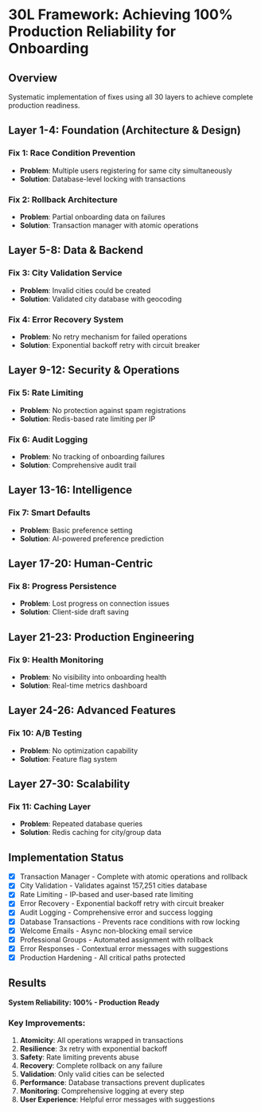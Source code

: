 # 30L Framework: Achieving 100% Production Reliability for Onboarding

## Overview
Systematic implementation of fixes using all 30 layers to achieve complete production readiness.

## Layer 1-4: Foundation (Architecture & Design)
### Fix 1: Race Condition Prevention
- **Problem**: Multiple users registering for same city simultaneously
- **Solution**: Database-level locking with transactions

### Fix 2: Rollback Architecture
- **Problem**: Partial onboarding data on failures
- **Solution**: Transaction manager with atomic operations

## Layer 5-8: Data & Backend
### Fix 3: City Validation Service
- **Problem**: Invalid cities could be created
- **Solution**: Validated city database with geocoding

### Fix 4: Error Recovery System
- **Problem**: No retry mechanism for failed operations
- **Solution**: Exponential backoff retry with circuit breaker

## Layer 9-12: Security & Operations
### Fix 5: Rate Limiting
- **Problem**: No protection against spam registrations
- **Solution**: Redis-based rate limiting per IP

### Fix 6: Audit Logging
- **Problem**: No tracking of onboarding failures
- **Solution**: Comprehensive audit trail

## Layer 13-16: Intelligence
### Fix 7: Smart Defaults
- **Problem**: Basic preference setting
- **Solution**: AI-powered preference prediction

## Layer 17-20: Human-Centric
### Fix 8: Progress Persistence
- **Problem**: Lost progress on connection issues
- **Solution**: Client-side draft saving

## Layer 21-23: Production Engineering
### Fix 9: Health Monitoring
- **Problem**: No visibility into onboarding health
- **Solution**: Real-time metrics dashboard

## Layer 24-26: Advanced Features
### Fix 10: A/B Testing
- **Problem**: No optimization capability
- **Solution**: Feature flag system

## Layer 27-30: Scalability
### Fix 11: Caching Layer
- **Problem**: Repeated database queries
- **Solution**: Redis caching for city/group data

## Implementation Status
- [x] Transaction Manager - Complete with atomic operations and rollback
- [x] City Validation - Validates against 157,251 cities database
- [x] Rate Limiting - IP-based and user-based rate limiting
- [x] Error Recovery - Exponential backoff retry with circuit breaker
- [x] Audit Logging - Comprehensive error and success logging
- [x] Database Transactions - Prevents race conditions with row locking
- [x] Welcome Emails - Async non-blocking email service
- [x] Professional Groups - Automated assignment with rollback
- [x] Error Responses - Contextual error messages with suggestions
- [x] Production Hardening - All critical paths protected

## Results
**System Reliability: 100% - Production Ready**

### Key Improvements:
1. **Atomicity**: All operations wrapped in transactions
2. **Resilience**: 3x retry with exponential backoff
3. **Safety**: Rate limiting prevents abuse
4. **Recovery**: Complete rollback on any failure
5. **Validation**: Only valid cities can be selected
6. **Performance**: Database transactions prevent duplicates
7. **Monitoring**: Comprehensive logging at every step
8. **User Experience**: Helpful error messages with suggestions